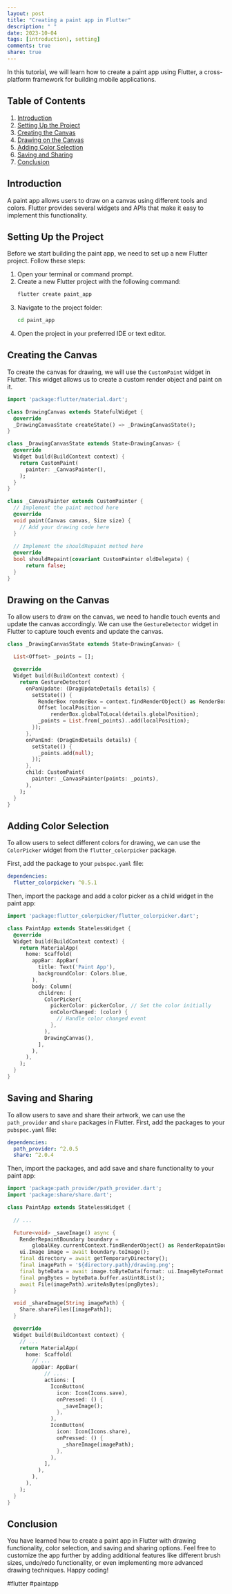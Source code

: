 ```yaml
---
layout: post
title: "Creating a paint app in Flutter"
description: " "
date: 2023-10-04
tags: [introduction), setting]
comments: true
share: true
---
```


In this tutorial, we will learn how to create a paint app using Flutter, a cross-platform framework for building mobile applications. 

## Table of Contents
1. [Introduction](#introduction)
2. [Setting Up the Project](#setting-up-the-project)
3. [Creating the Canvas](#creating-the-canvas)
4. [Drawing on the Canvas](#drawing-on-the-canvas)
5. [Adding Color Selection](#adding-color-selection)
6. [Saving and Sharing](#saving-and-sharing)
7. [Conclusion](#conclusion)

## Introduction<a name="introduction"></a>
A paint app allows users to draw on a canvas using different tools and colors. Flutter provides several widgets and APIs that make it easy to implement this functionality.

## Setting Up the Project<a name="setting-up-the-project"></a>
Before we start building the paint app, we need to set up a new Flutter project. Follow these steps:

1. Open your terminal or command prompt.
2. Create a new Flutter project with the following command:
   ```bash
   flutter create paint_app
   ```
3. Navigate to the project folder:
   ```bash
   cd paint_app
   ```
4. Open the project in your preferred IDE or text editor.

## Creating the Canvas<a name="creating-the-canvas"></a>
To create the canvas for drawing, we will use the `CustomPaint` widget in Flutter. This widget allows us to create a custom render object and paint on it. 

```dart
import 'package:flutter/material.dart';

class DrawingCanvas extends StatefulWidget {
  @override
  _DrawingCanvasState createState() => _DrawingCanvasState();
}

class _DrawingCanvasState extends State<DrawingCanvas> {
  @override
  Widget build(BuildContext context) {
    return CustomPaint(
      painter: _CanvasPainter(),
    );
  }
}

class _CanvasPainter extends CustomPainter {
  // Implement the paint method here
  @override
  void paint(Canvas canvas, Size size) {
    // Add your drawing code here
  }
  
  // Implement the shouldRepaint method here
  @override
  bool shouldRepaint(covariant CustomPainter oldDelegate) {
      return false;
  }
}
```
## Drawing on the Canvas<a name="drawing-on-the-canvas"></a>
To allow users to draw on the canvas, we need to handle touch events and update the canvas accordingly. We can use the `GestureDetector` widget in Flutter to capture touch events and update the canvas.

```dart
class _DrawingCanvasState extends State<DrawingCanvas> {

  List<Offset> _points = [];

  @override
  Widget build(BuildContext context) {
    return GestureDetector(
      onPanUpdate: (DragUpdateDetails details) {
        setState(() {
          RenderBox renderBox = context.findRenderObject() as RenderBox;
          Offset localPosition =
              renderBox.globalToLocal(details.globalPosition);
          _points = List.from(_points)..add(localPosition);
        });
      },
      onPanEnd: (DragEndDetails details) {
        setState(() {
          _points.add(null);
        });
      },
      child: CustomPaint(
        painter: _CanvasPainter(points: _points),
      ),
    );
  }
}
```

## Adding Color Selection<a name="adding-color-selection"></a>
To allow users to select different colors for drawing, we can use the `ColorPicker` widget from the `flutter_colorpicker` package. 

First, add the package to your `pubspec.yaml` file:
```yaml
dependencies:
  flutter_colorpicker: ^0.5.1
```
Then, import the package and add a color picker as a child widget in the paint app:
```dart
import 'package:flutter_colorpicker/flutter_colorpicker.dart';

class PaintApp extends StatelessWidget {
  @override
  Widget build(BuildContext context) {
    return MaterialApp(
      home: Scaffold(
        appBar: AppBar(
          title: Text('Paint App'),
          backgroundColor: Colors.blue,
        ),
        body: Column(
          children: [
            ColorPicker(
              pickerColor: pickerColor, // Set the color initially
              onColorChanged: (color) {
                // Handle color changed event
              },
            ),
            DrawingCanvas(),
          ],
        ),
      ),
    );
  }
}

```

## Saving and Sharing<a name="saving-and-sharing"></a>
To allow users to save and share their artwork, we can use the `path_provider` and `share` packages in Flutter. First, add the packages to your `pubspec.yaml` file:
```yaml
dependencies:
  path_provider: ^2.0.5
  share: ^2.0.4
```

Then, import the packages, and add save and share functionality to your paint app:

```dart
import 'package:path_provider/path_provider.dart';
import 'package:share/share.dart';

class PaintApp extends StatelessWidget {
  
  // ...

  Future<void> _saveImage() async {
    RenderRepaintBoundary boundary =
        globalKey.currentContext.findRenderObject() as RenderRepaintBoundary;
    ui.Image image = await boundary.toImage();
    final directory = await getTemporaryDirectory();
    final imagePath = '${directory.path}/drawing.png';
    final byteData = await image.toByteData(format: ui.ImageByteFormat.png);
    final pngBytes = byteData.buffer.asUint8List();
    await File(imagePath).writeAsBytes(pngBytes);
  }

  void _shareImage(String imagePath) {
    Share.shareFiles([imagePath]);
  }

  @override
  Widget build(BuildContext context) {
    // ...
    return MaterialApp(
      home: Scaffold(
        // ...
        appBar: AppBar(
            // ...
            actions: [
              IconButton(
                icon: Icon(Icons.save),
                onPressed: () {
                  _saveImage();
                },
              ),
              IconButton(
                icon: Icon(Icons.share),
                onPressed: () {
                  _shareImage(imagePath);
                },
              ),
            ],
          ),
        ),
      ),
    );
  }
}
```

## Conclusion<a name="conclusion"></a>
You have learned how to create a paint app in Flutter with drawing functionality, color selection, and saving and sharing options. Feel free to customize the app further by adding additional features like different brush sizes, undo/redo functionality, or even implementing more advanced drawing techniques. Happy coding! 

#flutter #paintapp